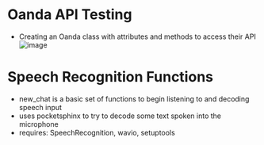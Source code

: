 # Oanda API Testing

- Creating an Oanda class with attributes and methods to access their API 
![image](https://github.com/CloudsWeight/python/assets/22231598/59c51982-e663-43d7-9c08-6b9a94530767)


# Speech Recognition Functions
- new_chat is a basic set of functions to begin listening to and decoding speech input
- uses pocketsphinx to try to decode some text spoken into the microphone
- requires: SpeechRecognition, wavio, setuptools
